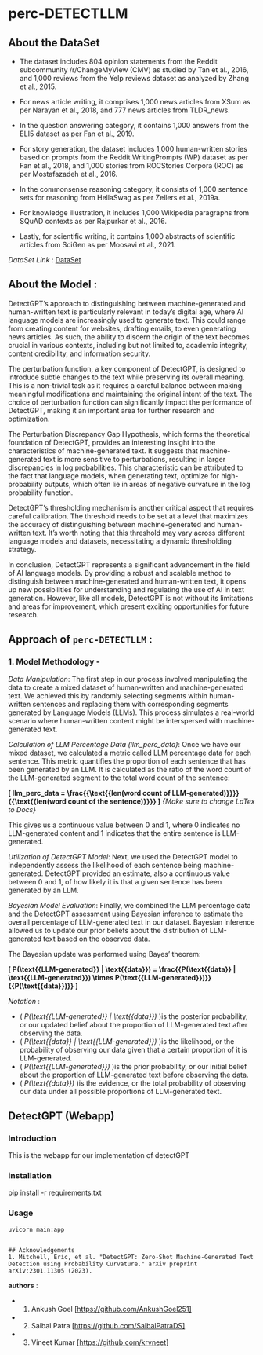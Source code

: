 # perc-DETECTLLM 


## About the DataSet 

* The dataset includes 804 opinion statements from the Reddit subcommunity /r/ChangeMyView (CMV) as studied by Tan et al., 2016, and 1,000 reviews from the Yelp reviews dataset as analyzed by Zhang et al., 2015.

* For news article writing, it comprises 1,000 news articles from XSum as per Narayan et al., 2018, and 777 news articles from TLDR_news.

* In the question answering category, it contains 1,000 answers from the ELI5 dataset as per Fan et al., 2019.

* For story generation, the dataset includes 1,000 human-written stories based on prompts from the Reddit WritingPrompts (WP) dataset as per Fan et al., 2018, and 1,000 stories from ROCStories Corpora (ROC) as per Mostafazadeh et al., 2016.

* In the commonsense reasoning category, it consists of 1,000 sentence sets for reasoning from HellaSwag as per Zellers et al., 2019a.

* For knowledge illustration, it includes 1,000 Wikipedia paragraphs from SQuAD contexts as per Rajpurkar et al., 2016.

* Lastly, for scientific writing, it contains 1,000 abstracts of scientific articles from SciGen as per Moosavi et al., 2021.

*DataSet Link* : [DataSet](https://drive.google.com/file/d/1Js1XhJjIaULrffQd3eZ7UK2q9RGXQjPd/view?usp=drive_link)



## About the Model : 

DetectGPT’s approach to distinguishing between machine-generated and human-written text is particularly relevant in today’s digital age, where AI language models are increasingly used to generate text. This could range from creating content for websites, drafting emails, to even generating news articles. As such, the ability to discern the origin of the text becomes crucial in various contexts, including but not limited to, academic integrity, content credibility, and information security.

The perturbation function, a key component of DetectGPT, is designed to introduce subtle changes to the text while preserving its overall meaning. This is a non-trivial task as it requires a careful balance between making meaningful modifications and maintaining the original intent of the text. The choice of perturbation function can significantly impact the performance of DetectGPT, making it an important area for further research and optimization.

The Perturbation Discrepancy Gap Hypothesis, which forms the theoretical foundation of DetectGPT, provides an interesting insight into the characteristics of machine-generated text. It suggests that machine-generated text is more sensitive to perturbations, resulting in larger discrepancies in log probabilities. This characteristic can be attributed to the fact that language models, when generating text, optimize for high-probability outputs, which often lie in areas of negative curvature in the log probability function.

DetectGPT’s thresholding mechanism is another critical aspect that requires careful calibration. The threshold needs to be set at a level that maximizes the accuracy of distinguishing between machine-generated and human-written text. It’s worth noting that this threshold may vary across different language models and datasets, necessitating a dynamic thresholding strategy.

In conclusion, DetectGPT represents a significant advancement in the field of AI language models. By providing a robust and scalable method to distinguish between machine-generated and human-written text, it opens up new possibilities for understanding and regulating the use of AI in text generation. However, like all models, DetectGPT is not without its limitations and areas for improvement, which present exciting opportunities for future research.


## Approach of `perc-DETECTLLM` : 

### 1. Model Methodology - 

*Data Manipulation*: The first step in our process involved manipulating the data to create a mixed dataset of human-written and machine-generated text. We achieved this by randomly selecting segments within human-written sentences and replacing them with corresponding segments generated by Language Models (LLMs). This process simulates a real-world scenario where human-written content might be interspersed with machine-generated text.

*Calculation of LLM Percentage Data (llm_perc_data)*: Once we have our mixed dataset, we calculated a metric called LLM percentage data for each sentence. This metric quantifies the proportion of each sentence that has been generated by an LLM. It is calculated as the ratio of the word count of the LLM-generated segment to the total word count of the sentence: 

**[ llm_perc_data = \frac{{\text{{len(word count of LLM-generated)}}}}{{\text{{len(word count of the sentence)}}}} ]**
                                  *{Make sure to change LaTex to Docs}*

This gives us a continuous value between 0 and 1, where 0 indicates no LLM-generated content and 1 indicates that the entire sentence is LLM-generated.

*Utilization of DetectGPT Model*: Next, we used the DetectGPT model to independently assess the likelihood of each sentence being machine-generated. DetectGPT provided an estimate, also a continuous value between 0 and 1, of how likely it is that a given sentence has been generated by an LLM.

*Bayesian Model Evaluation*: Finally, we combined the LLM percentage data and the DetectGPT assessment using Bayesian inference to estimate the overall percentage of LLM-generated text in our dataset. Bayesian inference allowed us to update our prior beliefs about the distribution of LLM-generated text based on the observed data.

The Bayesian update was performed using Bayes’ theorem:

**[ P(\text{{LLM-generated}} | \text{{data}}) = \frac{{P(\text{{data}} | \text{{LLM-generated}}) \times P(\text{{LLM-generated}})}}{{P(\text{{data}})}} ]**

*Notation* : 
* ( *P(\text{{LLM-generated}} | \text{{data}})* )is the posterior probability, or our updated belief about the proportion of LLM-generated text after observing the data.
* ( *P(\text{{data}} | \text{{LLM-generated}})* )is the likelihood, or the probability of observing our data given that a certain proportion of it is LLM-generated.
* ( *P(\text{{LLM-generated}})* )is the prior probability, or our initial belief about the proportion of LLM-generated text before observing the data.
* ( *P(\text{{data}})* )is the evidence, or the total probability of observing our data under all possible proportions of LLM-generated text.



## DetectGPT (Webapp)

### Introduction
This is the webapp for our implementation of detectGPT

### installation
pip install -r requirements.txt

### Usage

``` 4d
uvicorn main:app
```

```

## Acknowledgements
1. Mitchell, Eric, et al. "DetectGPT: Zero-Shot Machine-Generated Text Detection using Probability Curvature." arXiv preprint arXiv:2301.11305 (2023).

```

**authors** : 
* 1. Ankush Goel [https://github.com/AnkushGoel251]
* 2. Saibal Patra [https://github.com/SaibalPatraDS]
* 3. Vineet Kumar [https://github.com/krvneet]